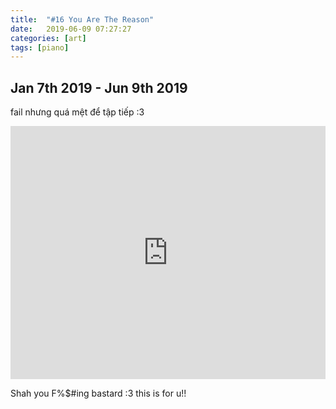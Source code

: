 ```yaml
---
title:  "#16 You Are The Reason"
date:   2019-06-09 07:27:27
categories: [art]
tags: [piano]
---
```


## Jan 7th 2019 - Jun 9th 2019

fail nhưng quá mệt để tập tiếp :3

<iframe style="overflow:hidden; width:100%; height:405px" src="https://www.youtube.com/embed/ZwbJNzDGpjc" frameborder="0" allow="accelerometer; autoplay; clipboard-write; encrypted-media; gyroscope; picture-in-picture" allowfullscreen></iframe>

Shah you F%$#ing bastard :3 this is for u!!

